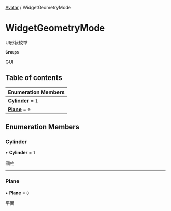 [Avatar](../groups/Avatar.Avatar.md) / WidgetGeometryMode

# WidgetGeometryMode <Badge type="tip" text="Enumeration" /> <Score text="WidgetGeometryMode" />

UI形状枚举

**`Groups`**

GUI

## Table of contents

| Enumeration Members |
| :-----|
| **[Cylinder](Gameplay.WidgetGeometryMode.md#cylinder)** = ``1`` <br> |
| **[Plane](Gameplay.WidgetGeometryMode.md#plane)** = ``0`` <br> |

## Enumeration Members

### Cylinder <Score text="Cylinder" /> 

• **Cylinder** = ``1``

圆柱

___

### Plane <Score text="Plane" /> 

• **Plane** = ``0``

平面
